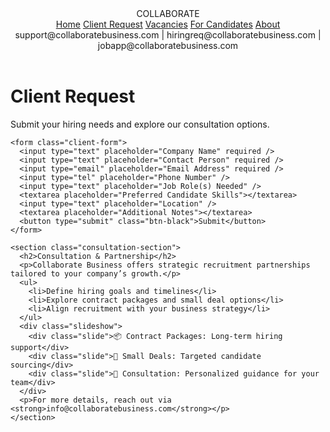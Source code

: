<!DOCTYPE html>
<html lang="en">
<head>
  <meta charset="UTF-8" />
  <meta name="viewport" content="width=device-width, initial-scale=1.0" />
  <title>Client Request | Collaborate Business</title>
  <link rel="stylesheet" href="assets/css/style.css" />
</head>
<body>
  <header class="main-header hoverable">
    <div class="logo">COLLABORATE</div>
    <nav class="nav-tabs">
      <a href="index.html">Home</a>
      <a href="client-request.html">Client Request</a>
      <a href="vacancies.html">Vacancies</a>
      <a href="candidates.html">For Candidates</a>
      <a href="about.html">About</a>
    </nav>
    <div class="contact-emails">
      <span>support@collaboratebusiness.com</span> |
      <span>hiringreq@collaboratebusiness.com</span> |
      <span>jobapp@collaboratebusiness.com</span>
    </div>
  </header>

  <main class="client-content">
    <h1>Client Request</h1>
    <p>Submit your hiring needs and explore our consultation options.</p>

    <form class="client-form">
      <input type="text" placeholder="Company Name" required />
      <input type="text" placeholder="Contact Person" required />
      <input type="email" placeholder="Email Address" required />
      <input type="tel" placeholder="Phone Number" />
      <input type="text" placeholder="Job Role(s) Needed" />
      <textarea placeholder="Preferred Candidate Skills"></textarea>
      <input type="text" placeholder="Location" />
      <textarea placeholder="Additional Notes"></textarea>
      <button type="submit" class="btn-black">Submit</button>
    </form>

    <section class="consultation-section">
      <h2>Consultation & Partnership</h2>
      <p>Collaborate Business offers strategic recruitment partnerships tailored to your company’s growth.</p>
      <ul>
        <li>Define hiring goals and timelines</li>
        <li>Explore contract packages and small deal options</li>
        <li>Align recruitment with your business strategy</li>
      </ul>
      <div class="slideshow">
        <div class="slide">📦 Contract Packages: Long-term hiring support</div>
        <div class="slide">🎯 Small Deals: Targeted candidate sourcing</div>
        <div class="slide">🤝 Consultation: Personalized guidance for your team</div>
      </div>
      <p>For more details, reach out via <strong>info@collaboratebusiness.com</strong></p>
    </section>
  </main>
</body>
</html>
